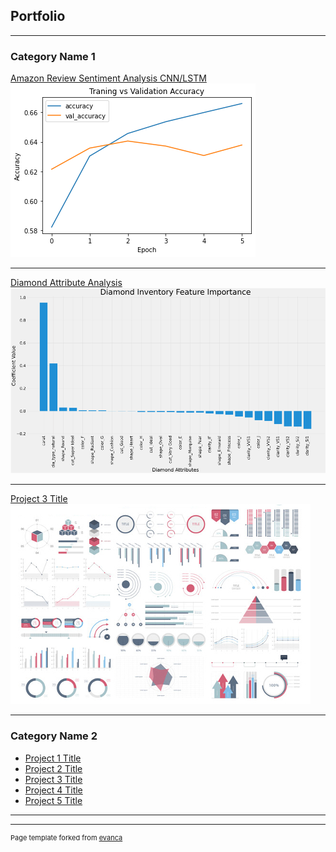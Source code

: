 ## Portfolio

---

### Category Name 1 

[Amazon Review Sentiment Analysis CNN/LSTM](https://github.com/mega9944562948/sentiment_analysis)
<img src="images/accuracy.png?raw=true"/>

---
[Diamond Attribute Analysis](https://github.com/mega9944562948/Diamond-Attribute-Analysis/blob/main/diamond_attributes.pdf)
<img src="images/diamond_attributes.png?raw=true"/>

---
[Project 3 Title](http://example.com/)
<img src="images/dummy_thumbnail.jpg?raw=true"/>

---

### Category Name 2

- [Project 1 Title](http://example.com/)
- [Project 2 Title](http://example.com/)
- [Project 3 Title](http://example.com/)
- [Project 4 Title](http://example.com/)
- [Project 5 Title](http://example.com/)

---




---
<p style="font-size:11px">Page template forked from <a href="https://github.com/evanca/quick-portfolio">evanca</a></p>
<!-- Remove above link if you don't want to attibute -->

